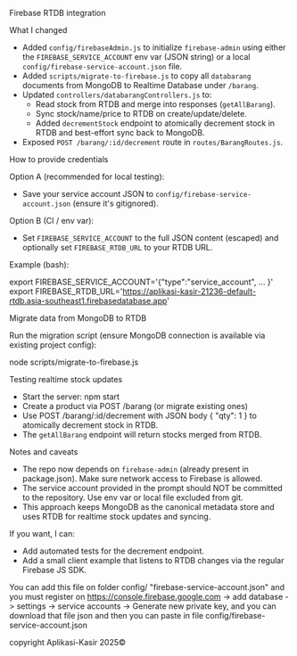 Firebase RTDB integration

What I changed

- Added `config/firebaseAdmin.js` to initialize `firebase-admin` using either the `FIREBASE_SERVICE_ACCOUNT` env var (JSON string) or a local `config/firebase-service-account.json` file.
- Added `scripts/migrate-to-firebase.js` to copy all `databarang` documents from MongoDB to Realtime Database under `/barang`.
- Updated `controllers/databarangControllers.js` to:
  - Read stock from RTDB and merge into responses (`getAllBarang`).
  - Sync stock/name/price to RTDB on create/update/delete.
  - Added `decrementStock` endpoint to atomically decrement stock in RTDB and best-effort sync back to MongoDB.
- Exposed `POST /barang/:id/decrement` route in `routes/BarangRoutes.js`.

How to provide credentials

Option A (recommended for local testing):
- Save your service account JSON to `config/firebase-service-account.json` (ensure it's gitignored).

Option B (CI / env var):
- Set `FIREBASE_SERVICE_ACCOUNT` to the full JSON content (escaped) and optionally set `FIREBASE_RTDB_URL` to your RTDB URL.

Example (bash):

export FIREBASE_SERVICE_ACCOUNT='{"type":"service_account", ... }'
export FIREBASE_RTDB_URL='https://aplikasi-kasir-21236-default-rtdb.asia-southeast1.firebasedatabase.app'

Migrate data from MongoDB to RTDB

Run the migration script (ensure MongoDB connection is available via existing project config):

node scripts/migrate-to-firebase.js

Testing realtime stock updates

- Start the server: npm start
- Create a product via POST /barang (or migrate existing ones)
- Use POST /barang/:id/decrement with JSON body { "qty": 1 } to atomically decrement stock in RTDB.
- The `getAllBarang` endpoint will return stocks merged from RTDB.

Notes and caveats

- The repo now depends on `firebase-admin` (already present in package.json). Make sure network access to Firebase is allowed.
- The service account provided in the prompt should NOT be committed to the repository. Use env var or local file excluded from git.
- This approach keeps MongoDB as the canonical metadata store and uses RTDB for realtime stock updates and syncing.

If you want, I can:
- Add automated tests for the decrement endpoint.
- Add a small client example that listens to RTDB changes via the regular Firebase JS SDK.



You can add this file on folder config/ "firebase-service-account.json"
and you must register on https://console.firebase.google.com -> add database -> settings -> service accounts -> Generate new private key, and you can download that file json and then you can paste in file config/firebase-service-account.json

copyright Aplikasi-Kasir 2025©